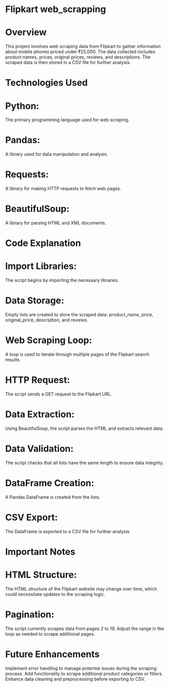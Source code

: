 # Flipkart web_scrapping
# Overview
This project involves web scraping data from Flipkart to gather information about mobile phones priced under ₹25,000. The data collected includes product names, prices, original prices, reviews, and descriptions. The scraped data is then stored in a CSV file for further analysis.

# Technologies Used
# Python: 
The primary programming language used for web scraping.
# Pandas: 
A library used for data manipulation and analysis.
# Requests: 
A library for making HTTP requests to fetch web pages.
# BeautifulSoup: 
A library for parsing HTML and XML documents.

# Code Explanation
# Import Libraries: 
The script begins by importing the necessary libraries.

# Data Storage:
Empty lists are created to store the scraped data: product_name, price, original_price, description, and reviews.
# Web Scraping Loop:
A loop is used to iterate through multiple pages of the Flipkart search results.
# HTTP Request: 
The script sends a GET request to the Flipkart URL.
# Data Extraction: 
Using BeautifulSoup, the script parses the HTML and extracts relevant data.
# Data Validation: 
The script checks that all lists have the same length to ensure data integrity.
# DataFrame Creation: 
A Pandas DataFrame is created from the lists.
# CSV Export: 
The DataFrame is exported to a CSV file for further analysis.
# Important Notes
# HTML Structure: 
The HTML structure of the Flipkart website may change over time, which could necessitate updates to the scraping logic.
# Pagination: 
The script currently scrapes data from pages 2 to 19. Adjust the range in the loop as needed to scrape additional pages.
# Future Enhancements
Implement error handling to manage potential issues during the scraping process.
Add functionality to scrape additional product categories or filters.
Enhance data cleaning and preprocessing before exporting to CSV.
